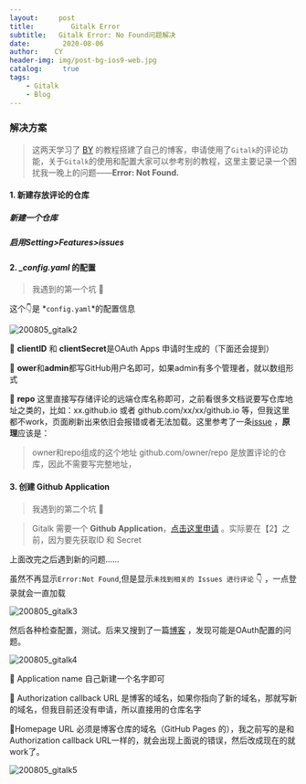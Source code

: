 ```yaml
---
layout:     post
title:         Gitalk Error
subtitle:   Gitalk Error: No Found问题解决
date:        2020-08-06
author:    CY
header-img: img/post-bg-ios9-web.jpg
catalog: 	 true
tags:
    - Gitalk
    - Blog
---
```




### 解决方案

> 这两天学习了 [BY](https://github.com/qiubaiying/qiubaiying.github.io) 的教程搭建了自己的博客，申请使用了`Gitalk`的评论功能，关于`Gitalk`的使用和配置大家可以参考别的教程，这里主要记录一个困扰我一晚上的问题——**Error: Not Found.**


#### 1. 新建存放评论的仓库

##### 新建一个仓库

##### 启用Setting>Features>issues

#### 2. *_config.yaml* 的配置 

> 我遇到的第一个坑 🚩

这个👇是 *`config.yaml`*的配置信息

![200805_gitalk2](https://i.loli.net/2020/08/06/FrLk13bHtlsahK5.png)


📕 **clientID** 和 **clientSecret**是OAuth Apps 申请时生成的（下面还会提到）

📕 **ower**和**admin**都写GitHub用户名即可，如果admin有多个管理者，就以数组形式

📕 **repo** 这里直接写存储评论的远端仓库名称即可，之前看很多文档说要写仓库地址之类的，比如：xx.github.io 或者 github.com/xx/xx/github.io 等，但我这里都不work，页面刷新出来依旧会报错或者无法加载。这里参考了一条[issue](https://github.com/gitalk/gitalk/issues/379) ，**原理**应该是：

> owner和repo组成的这个地址 github.com/owner/repo 是放置评论的仓库，因此不需要写完整地址，



#### 3. 创建 Github Application

> 我遇到的第二个坑 🚩

> Gitalk 需要一个 **Github Application**，[点击这里申请](https://github.com/settings/applications/new) 。实际要在【2】之前，因为要先获取ID 和 Secret

上面改完之后遇到新的问题……

虽然不再显示`Error:Not Found`,但是显示`未找到相关的 Issues 进行评论` 👇 ，一点登录就会一直加载

![200805_gitalk3](https://i.loli.net/2020/08/06/AwKvPCQJNX1Wm7p.png)

然后各种检查配置，测试。后来又搜到了一篇[博客](https://blog.csdn.net/qing_gee/article/details/100133060) ，发现可能是OAuth配置的问题。

![200805_gitalk4](https://i.loli.net/2020/08/06/mTeiQWr7X92KL35.png)

📕 Application name 自己新建一个名字即可

📕 Authorization callback URL 是博客的域名，如果你指向了新的域名，那就写新的域名，但我目前还没有申请，所以直接用的仓库名字

📕Homepage URL 必须是博客仓库的域名（GitHub Pages 的），我之前写的是和Authorization callback URL一样的，就会出现上面说的错误，然后改成现在的就work了。


![200805_gitalk5](https://i.loli.net/2020/08/06/wVFPxub6iMKmn1t.png)


